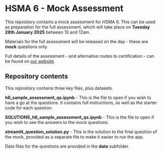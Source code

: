 # HSMA 6 - Mock Assessment

This repository contains a mock assessment for HSMA 6. This can be used as preparation for the full assessment, which will take place on **Tuesday 28th January 2025** between 10 and 12am. 

Materials for the full assessment will be released on the day - these are **mock** questions only. 

Full details of the assessment - and alternative routes to certification - can be found on [our website](https://hsma-programme.github.io/hsma_site/assessment_faqs.html). 

## Repository contents

This repository contains three key files, plus datasets. 

**h6_sample_assessment_qs.ipynb** - This is the file to open if you wish to have a go at the questions. It contains full instructions, as well as the starter code for each question. 

**SOLUTIONS_h6_sample_assessment_qs.ipynb** - This is the file to open if you wish to see the answers to the mock questions. 

**streamlit_question_solution.py** - This is the solution to the final question of the mock, provided as a separate file to make it easier to run the app. 

Data files for the questions are provided in the **data** subfolder. 

